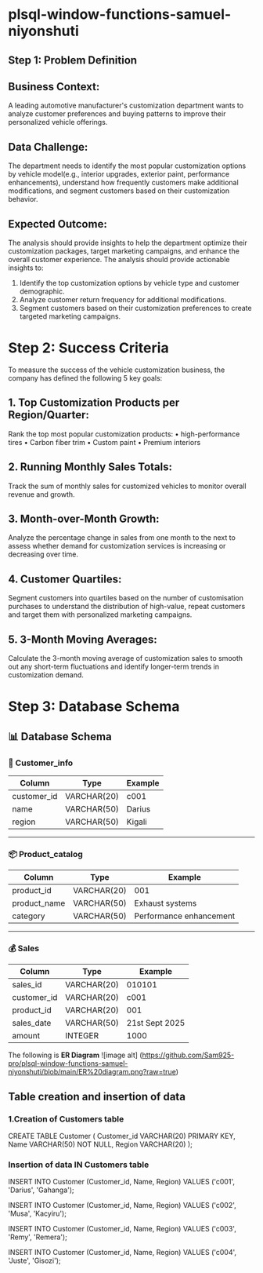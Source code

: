 # plsql-window-functions-samuel-niyonshuti
## Step 1: Problem Definition 
  ## Business Context: 
  
  A leading automotive manufacturer's customization department 
wants to analyze customer preferences and buying patterns to improve their 
personalized vehicle offerings. 
  
  ## Data Challenge: 
  
The department needs to identify the most popular customization 
options by vehicle model(e.g., interior upgrades, exterior paint, performance 
enhancements), understand how frequently customers make additional 
modifications, and segment customers based on their customization behavior. 

  ## Expected Outcome: 

The analysis should provide insights to help the department 
optimize their customization packages, target marketing campaigns, and enhance 
the overall customer experience. 
The analysis should provide actionable insights to: 
1. Identify the top customization options by vehicle type and customer 
demographic. 
2. Analyze customer return frequency for additional modifications. 
3. Segment customers based on their customization preferences to create 
targeted marketing campaigns.

# Step 2: Success Criteria 
To measure the success of the vehicle customization business, the company has 
defined the following 5 key goals: 
  ## 1. Top Customization Products per Region/Quarter: 
  Rank the top most 
popular customization products: 
• high-performance tires 
• Carbon fiber trim 
• Custom paint 
• Premium interiors 

  ## 2. Running Monthly Sales Totals: 
  
  Track the sum of monthly sales for 
customized vehicles to monitor overall revenue and growth. 

  ## 3. Month-over-Month Growth: 
  
  Analyze the percentage change in sales from 
one month to the next to assess whether demand for customization services 
is increasing or decreasing over time.

  ## 4. Customer Quartiles: 
  
  Segment customers into quartiles based on the number 
of customisation purchases to understand the distribution of high-value, 
repeat customers and target them with personalized marketing campaigns. 

  ## 5. 3-Month Moving Averages: 
  
  Calculate the 3-month moving average of 
customization sales to smooth out any short-term fluctuations and identify 
longer-term trends in customization demand.

# Step 3: Database Schema 
## 📊 Database Schema  

### 🧑 Customer_info
| Column      | Type        | Example   |
|-------------|-------------|-----------|
| customer_id | VARCHAR(20) | c001      |
| name        | VARCHAR(50) | Darius    |
| region      | VARCHAR(50) | Kigali    |

---

### 📦 Product_catalog
| Column       | Type        | Example                |
|--------------|-------------|------------------------|
| product_id   | VARCHAR(20) | 001                    |
| product_name | VARCHAR(50) | Exhaust systems        |
| category     | VARCHAR(50) | Performance enhancement|

---

### 💰 Sales
| Column      | Type        | Example        |
|-------------|-------------|----------------|
| sales_id    | VARCHAR(20) | 010101         |
| customer_id | VARCHAR(20) | c001           |
| product_id  | VARCHAR(20) | 001            |
| sales_date  | VARCHAR(50) | 21st Sept 2025 |
| amount      | INTEGER     | 1000           |


The following is **ER Diagram**
![image alt] (https://github.com/Sam925-pro/plsql-window-functions-samuel-niyonshuti/blob/main/ER%20diagram.png?raw=true)

## Table creation and insertion of data
  ### 1.Creation of Customers table
  CREATE TABLE Customer (
  Customer_id VARCHAR(20) PRIMARY KEY,
  Name VARCHAR(50) NOT NULL,
  Region VARCHAR(20)
  );

  ### Insertion of data IN Customers table
INSERT INTO Customer (Customer_id, Name, Region) 
VALUES ('c001', 'Darius', 'Gahanga');

INSERT INTO Customer (Customer_id, Name, Region)
VALUES ('c002', 'Musa', 'Kacyiru');

INSERT INTO Customer (Customer_id, Name, Region)
VALUES ('c003', 'Remy', 'Remera');

INSERT INTO Customer (Customer_id, Name, Region)
VALUES ('c004', 'Juste', 'Gisozi');
